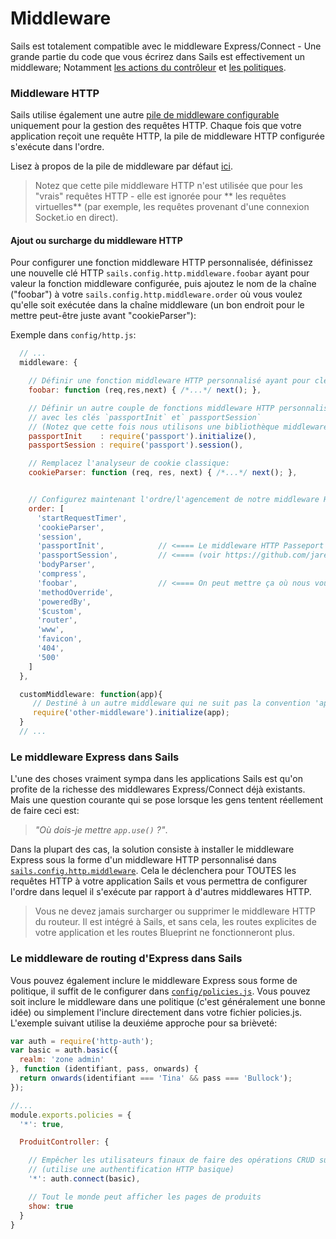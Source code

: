 # Middleware

Sails est totalement compatible avec le middleware Express/Connect - Une grande partie du code que vous écrirez dans Sails est effectivement un middleware; Notamment [les actions du contrôleur](http://sailsjs.com/documentation/concepts/Controllers?q=actions) et [les politiques](http://sailsjs.com/documentation/concepts/Policies).


### Middleware HTTP

Sails utilise également une autre [pile de middleware configurable](http://sailsjs.com/documentation/concepts/Middleware#adding-or-overriding-http-middleware) uniquement pour la gestion des requêtes HTTP. Chaque fois que votre application reçoit une requête HTTP, la pile de middleware HTTP configurée s'exécute dans l'ordre.

Lisez à propos de la pile de middleware par défaut [ici](http://sailsjs.com/documentation/concepts/middleware/conventional-defaults).

> Notez que cette pile middleware HTTP n'est utilisée que pour les "vrais" requêtes HTTP - elle est ignorée pour ** les requêtes virtuelles** (par exemple, les requêtes provenant d'une connexion Socket.io en direct).



#### Ajout ou surcharge du middleware HTTP

Pour configurer une fonction middleware HTTP personnalisée, définissez une nouvelle clé HTTP `sails.config.http.middleware.foobar` ayant pour valeur la fonction middleware configurée, puis ajoutez le nom de la chaîne ("foobar") à votre `sails.config.http.middleware.order` où vous voulez qu'elle soit exécutée dans la chaîne middleware (un bon endroit pour le mettre peut-être juste avant "cookieParser"):

Exemple dans `config/http.js`:

```js
  // ...
  middleware: {

    // Définir une fonction middleware HTTP personnalisé ayant pour clé `foobar`:
    foobar: function (req,res,next) { /*...*/ next(); },

    // Définir un autre couple de fonctions middleware HTTP personnalisées 
    // avec les clés `passportInit` et` passportSession`
    // (Notez que cette fois nous utilisons une bibliothèque middleware existante à partir de npm)
    passportInit    : require('passport').initialize(),
    passportSession : require('passport').session(),

    // Remplacez l'analyseur de cookie classique:
    cookieParser: function (req, res, next) { /*...*/ next(); },


    // Configurez maintenant l'ordre/l'agencement de notre middleware HTTP
    order: [
      'startRequestTimer',
      'cookieParser',
      'session',
      'passportInit',            // <==== Le middleware HTTP Passeport doit s'exécuter après "session"
      'passportSession',         // <==== (voir https://github.com/jaredhanson/passport#middleware)
      'bodyParser',
      'compress',
      'foobar',                  // <==== On peut mettre ça où nous voulons
      'methodOverride',
      'poweredBy',
      '$custom',
      'router',
      'www',
      'favicon',
      '404',
      '500'
    ]
  },

  customMiddleware: function(app){
     // Destiné à un autre middleware qui ne suit pas la convention 'app.use (middleware)'
     require('other-middleware').initialize(app);
  }
  // ...
```

### Le middleware Express dans Sails

L'une des choses vraiment sympa dans les applications Sails est qu'on profite de la richesse des middlewares Express/Connect déjà existants. Mais une question courante qui se pose lorsque les gens tentent réellement de faire ceci est:

> _"Où dois-je mettre `app.use()` ?"_.

Dans la plupart des cas, la solution consiste à installer le middleware Express sous la forme d'un middleware HTTP personnalisé dans [`sails.config.http.middleware`](http://sailsjs.com/documentation/reference/sails.config/sails.config.http.html). Cela le déclenchera pour TOUTES les requêtes HTTP à votre application Sails et vous permettra de configurer l'ordre dans lequel il s'exécute par rapport à d'autres middlewares HTTP.

> Vous ne devez jamais surcharger ou supprimer le middleware HTTP du routeur. Il est intégré à Sails, et sans cela, les routes explicites de votre application et les routes Blueprint ne fonctionneront plus.

### Le middleware de routing d'Express dans Sails

Vous pouvez également inclure le middleware Express sous forme de politique, il suffit de le configurer dans [`config/policies.js`](http://sailsjs.com/documentation/reference/sails.config/sails.config.policies.html). Vous pouvez soit inclure le middleware dans une politique (c'est généralement une bonne idée) ou simplement l'inclure directement dans votre fichier policies.js. L'exemple suivant utilise la deuxiéme approche pour sa brièveté:

```js
var auth = require('http-auth');
var basic = auth.basic({
  realm: 'zone admin'
}, function (identifiant, pass, onwards) {
  return onwards(identifiant === 'Tina' && pass === 'Bullock');
});

//...
module.exports.policies = {
  '*': true,

  ProduitController: {

    // Empêcher les utilisateurs finaux de faire des opérations CRUD sur des produits réservés aux administrateurs
    // (utilise une authentification HTTP basique)
    '*': auth.connect(basic),

    // Tout le monde peut afficher les pages de produits
    show: true
  }
}
```



<!--

  A FAIRE:

### Middleware Express avancée dans les Sails

Vous pouvez réellement faire ceci dans quelques manières différentes, selon vos besoins.

En général, les meilleures pratiques suivantes s'appliquent:

Si vous voulez une fonction de middleware

+ Si vous voulez qu'une partie du middleware s'exécute uniquement lorsque les routes explicites ou Blueprint de votre application correspondent, vous devez l'inclure comme politique.
+ Ceci exécutera passeport pour toutes les requêtes HTTP entrantes, y compris les images, css, etc.

Si vous voulez qu'une fonction middleware soit exécutée pour tous, vous devez l'inclure en haut de votre `config/routes.js` comme une route générique. Pour vos requêtes de contrôleur (HTTP et virtuel)
-->






<docmeta name="displayName" value="Middleware">
